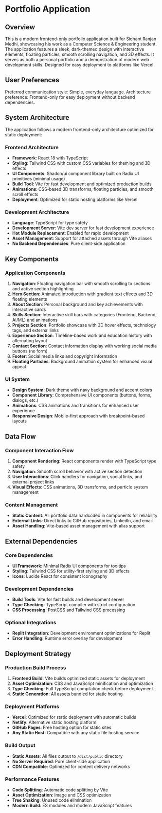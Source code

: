 # Portfolio Application

## Overview

This is a modern frontend-only portfolio application built for Sidhant Ranjan Medhi, showcasing his work as a Computer Science & Engineering student. The application features a sleek, dark-themed design with interactive elements, floating particles, smooth scrolling navigation, and 3D effects. It serves as both a personal portfolio and a demonstration of modern web development skills. Designed for easy deployment to platforms like Vercel.

## User Preferences

Preferred communication style: Simple, everyday language.
Architecture preference: Frontend-only for easy deployment without backend dependencies.

## System Architecture

The application follows a modern frontend-only architecture optimized for static deployment:

### Frontend Architecture
- **Framework**: React 18 with TypeScript
- **Styling**: Tailwind CSS with custom CSS variables for theming and 3D effects
- **UI Components**: Shadcn/ui component library built on Radix UI primitives (minimal usage)
- **Build Tool**: Vite for fast development and optimized production builds
- **Animations**: CSS-based 3D transforms, floating particles, and smooth scroll effects
- **Deployment**: Optimized for static hosting platforms like Vercel

### Development Architecture
- **Language**: TypeScript for type safety
- **Development Server**: Vite dev server for fast development experience
- **Hot Module Replacement**: Enabled for rapid development
- **Asset Management**: Support for attached assets through Vite aliases
- **No Backend Dependencies**: Pure client-side application

## Key Components

### Application Components
1. **Navigation**: Floating navigation bar with smooth scrolling to sections and active section highlighting
2. **Hero Section**: Animated introduction with gradient text effects and 3D floating elements
3. **About Section**: Personal background and key achievements with interactive cards
4. **Skills Section**: Interactive skill bars with categories (Frontend, Backend, AI/ML) and animations
5. **Projects Section**: Portfolio showcase with 3D hover effects, technology tags, and external links
6. **Experience Section**: Timeline-based work and education history with alternating layout
7. **Contact Section**: Contact information display with working social media buttons (no form)
8. **Footer**: Social media links and copyright information
9. **Floating Particles**: Background animation system for enhanced visual appeal

### UI System
- **Design System**: Dark theme with navy background and accent colors
- **Component Library**: Comprehensive UI components (buttons, forms, dialogs, etc.)
- **Animations**: CSS animations and transitions for enhanced user experience
- **Responsive Design**: Mobile-first approach with breakpoint-based layouts

## Data Flow

### Component Interaction Flow
1. **Component Rendering**: React components render with TypeScript type safety
2. **Navigation**: Smooth scroll behavior with active section detection
3. **User Interactions**: Click handlers for navigation, social links, and external project links
4. **Visual Effects**: CSS animations, 3D transforms, and particle system management

### Content Management
- **Static Content**: All portfolio data hardcoded in components for reliability
- **External Links**: Direct links to GitHub repositories, LinkedIn, and email
- **Asset Handling**: Vite-based asset management with alias support

## External Dependencies

### Core Dependencies
- **UI Framework**: Minimal Radix UI components for tooltips
- **Styling**: Tailwind CSS for utility-first styling and 3D effects
- **Icons**: Lucide React for consistent iconography

### Development Dependencies
- **Build Tools**: Vite for fast builds and development server
- **Type Checking**: TypeScript compiler with strict configuration
- **CSS Processing**: PostCSS and Tailwind CSS processing

### Optional Integrations
- **Replit Integration**: Development environment optimizations for Replit
- **Error Handling**: Runtime error overlay for development

## Deployment Strategy

### Production Build Process
1. **Frontend Build**: Vite builds optimized static assets for deployment
2. **Asset Optimization**: CSS and JavaScript minification and optimization
3. **Type Checking**: Full TypeScript compilation check before deployment
4. **Static Generation**: All assets bundled for static hosting

### Deployment Platforms
- **Vercel**: Optimized for static deployment with automatic builds
- **Netlify**: Alternative static hosting platform
- **GitHub Pages**: Free hosting option for static sites
- **Any Static Host**: Compatible with any static file hosting service

### Build Output
- **Static Assets**: All files output to `/dist/public` directory
- **No Server Required**: Pure client-side application
- **CDN Compatible**: Optimized for content delivery networks

### Performance Features
- **Code Splitting**: Automatic code splitting by Vite
- **Asset Optimization**: Image and CSS optimization
- **Tree Shaking**: Unused code elimination
- **Modern Build**: ES modules and modern JavaScript features